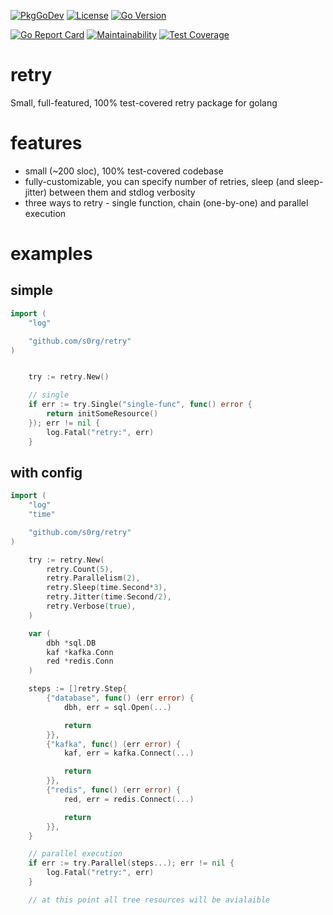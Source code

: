 [![PkgGoDev](https://pkg.go.dev/badge/github.com/s0rg/retry)](https://pkg.go.dev/github.com/s0rg/retry)
[![License](https://img.shields.io/badge/license-MIT%20License-blue.svg)](https://github.com/s0rg/retry/blob/master/LICENSE)
[![Go Version](https://img.shields.io/github/go-mod/go-version/s0rg/retry)](go.mod)

[![Go Report Card](https://goreportcard.com/badge/github.com/s0rg/retry)](https://goreportcard.com/report/github.com/s0rg/retry)
[![Maintainability](https://api.codeclimate.com/v1/badges/d6759af1231bf4f60f70/maintainability)](https://codeclimate.com/github/s0rg/retry/maintainability)
[![Test Coverage](https://api.codeclimate.com/v1/badges/d6759af1231bf4f60f70/test_coverage)](https://codeclimate.com/github/s0rg/retry/test_coverage)

# retry

 Small, full-featured, 100% test-covered retry package for golang

# features

 - small (~200 sloc), 100% test-covered codebase
 - fully-customizable, you can specify number of retries, sleep (and sleep-jitter) between them and stdlog verbosity
 - three ways to retry - single function, chain (one-by-one) and parallel execution

# examples

## simple
```go
import (
    "log"

    "github.com/s0rg/retry"
)


    try := retry.New()

    // single
    if err := try.Single("single-func", func() error {
        return initSomeResource()
    }); err != nil {
        log.Fatal("retry:", err)
    }
```

## with config
```go
import (
    "log"
    "time"

    "github.com/s0rg/retry"
)

    try := retry.New(
        retry.Count(5),
        retry.Parallelism(2),
        retry.Sleep(time.Second*3),
        retry.Jitter(time.Second/2),
        retry.Verbose(true),
    )

    var (
        dbh *sql.DB
        kaf *kafka.Conn
        red *redis.Conn
    )

    steps := []retry.Step{
        {"database", func() (err error) {
            dbh, err = sql.Open(...)

            return
        }},
        {"kafka", func() (err error) {
            kaf, err = kafka.Connect(...)

            return
        }},
        {"redis", func() (err error) {
            red, err = redis.Connect(...)

            return
        }},
    }

    // parallel execution
    if err := try.Parallel(steps...); err != nil {
        log.Fatal("retry:", err)
    }

    // at this point all tree resources will be avialaible
```
